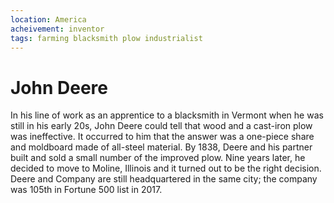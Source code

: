 ```yaml
---
location: America
acheivement: inventor
tags: farming blacksmith plow industrialist
---
```


# John Deere

In his line of work as an apprentice to a blacksmith in Vermont when he was still in his early 20s, John Deere could tell that wood and a cast-iron plow was ineffective. It occurred to him that the answer was a one-piece share and moldboard made of all-steel material. By 1838, Deere and his partner built and sold a small number of the improved plow. Nine years later, he decided to move to Moline, Illinois and it turned out to be the right decision. Deere and Company are still headquartered in the same city; the company was 105th in Fortune 500 list in 2017.